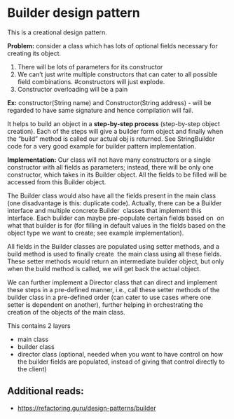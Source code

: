 # Builder design pattern

This is a creational design pattern.

**Problem:** consider a class which has lots of optional fields necessary for creating its object.
1. There will be lots of parameters for its constructor
2. We can’t just write multiple constructors that can cater to all possible field combinations.
#constructors will just explode.
3. Constructor overloading will be a pain

**Ex:** constructor(String name) and Constructor(String address) - will be regarded to have same signature and hence compilation will fail.

It helps to build an object in a **step-by-step process** (step-by-step object creation). Each of the steps will give a builder form object
and finally when the “build” method is called our actual obj is returned.
See StringBuilder code for a very good example for builder pattern implementation.

**Implementation:**
Our class will not have many constructors or a single constructor with all fields as parameters; instead, there will be
only one constructor, which takes in its Builder object. All the fields to be filled will be accessed from this Builder object.

The Builder class would also have all the fields present in the main class
(one disadvantage is this: duplicate code). Actually, there can be a Builder interface and multiple concrete Builder 
classes that implement this interface. Each builder can maybe pre-populate certain fields based on 
on what that builder is for (for filling in default values in the fields based on the object type we want to create; see example implementation).

All fields in the Builder classes are populated using setter methods, and a build method is used to finally create 
the main class using all these fields. These setter methods would return an intermediate builder object, but only when
the build method is called, we will get back the actual object.

We can further implement a Director class that can direct and implement these steps in a pre-defined manner, i.e., call these setter methods
of the builder class in a pre-defined order (can cater to use cases where one setter is dependent on another), further helping
in orchestrating the creation of the objects of the main class.

This contains 2 layers
- main class
- builder class
- director class (optional, needed when you want to have control on how the builder fields are populated,
instead of giving that control directly to the client)

## Additional reads:
- https://refactoring.guru/design-patterns/builder
